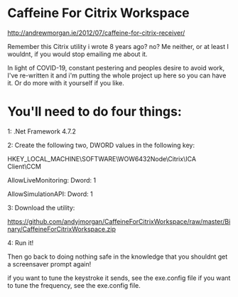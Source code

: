 ﻿# Caffeine For Citrix Workspace

http://andrewmorgan.ie/2012/07/caffeine-for-citrix-receiver/

Remember this Citrix utility i wrote 8 years ago? no? Me neither, or at least I wouldnt, if you would stop emailing me about it.

In light of COVID-19, constant pestering and peoples desire to avoid work, I've re-written it and i'm putting the whole project up here so you can have it. Or do more with it yourself if you like.

# You'll need to do four things:

1: .Net Framework 4.7.2

2:  Create the following two, DWORD values in the following key:

HKEY_LOCAL_MACHINE\SOFTWARE\WOW6432Node\Citrix\ICA Client\CCM

AllowLiveMonitoring: Dword: 1

AllowSimulationAPI: Dword: 1

3: Download the utility:

https://github.com/andyjmorgan/CaffeineForCitrixWorkspace/raw/master/Binary/CaffeineForCitrixWorkspace.zip

4: Run it!

Then go back to doing nothing safe in the knowledge that you shouldnt get a screensaver prompt again!

if you want to tune the keystroke it sends, see the exe.config file
if you want to tune the frequency, see the exe.config file.

